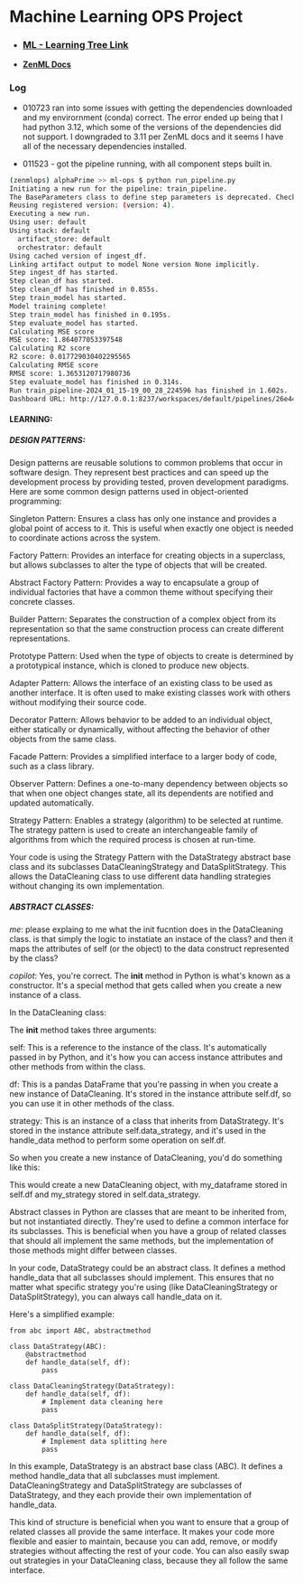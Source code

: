 # Machine Learning OPS Project

* ### [ML - Learning Tree Link](https://whimsical.com/machine-learning-roadmap-by-ayush-singh-newera-J1EwnqAPUtF77ejgbRc8Hk)

- **[ZenML Docs](https://docs.zenml.io/getting-started/installation)**

### Log 

- 010723 ran into some issues with getting the dependencies downloaded and my envirornment (conda) correct. The error ended up being that I had python 3.12, which some of the versions of the dependencies did not support. I downgraded to 3.11 per ZenML docs and it seems I have all of the necessary dependencies installed.

- 011523 - got the pipeline running, with all component steps built in. 

```bash
(zenmlops) alphaPrime >> ml-ops $ python run_pipeline.py
Initiating a new run for the pipeline: train_pipeline.
The BaseParameters class to define step parameters is deprecated. Check out our docs https://docs.zenml.io/user-guide/advanced-guide/pipelining-features/configure-steps-pipelines for information on how to parameterize your steps. As a quick fix to get rid of this warning, make sure your parameter class inherits from pydantic.BaseModel instead of the BaseParameters class.
Reusing registered version: (version: 4).
Executing a new run.
Using user: default
Using stack: default
  artifact_store: default
  orchestrator: default
Using cached version of ingest_df.
Linking artifact output to model None version None implicitly.
Step ingest_df has started.
Step clean_df has started.
Step clean_df has finished in 0.855s.
Step train_model has started.
Model training complete!
Step train_model has finished in 0.195s.
Step evaluate_model has started.
Calculating MSE score
MSE score: 1.864077053397548
Calculating R2 score
R2 score: 0.017729030402295565
Calculating RMSE score
RMSE score: 1.3653120717980736
Step evaluate_model has finished in 0.314s.
Run train_pipeline-2024_01_15-19_00_28_224596 has finished in 1.602s.
Dashboard URL: http://127.0.0.1:8237/workspaces/default/pipelines/26e446e3-8301-4589-969a-69233c37143e/runs/79df8ebb-68b1-4458-9f12-2bc84e6b9ded/dag
```

#### LEARNING:

##### DESIGN PATTERNS:

Design patterns are reusable solutions to common problems that occur in software design. They represent best practices and can speed up the development process by providing tested, proven development paradigms. Here are some common design patterns used in object-oriented programming:

Singleton Pattern: Ensures a class has only one instance and provides a global point of access to it. This is useful when exactly one object is needed to coordinate actions across the system.

Factory Pattern: Provides an interface for creating objects in a superclass, but allows subclasses to alter the type of objects that will be created.

Abstract Factory Pattern: Provides a way to encapsulate a group of individual factories that have a common theme without specifying their concrete classes.

Builder Pattern: Separates the construction of a complex object from its representation so that the same construction process can create different representations.

Prototype Pattern: Used when the type of objects to create is determined by a prototypical instance, which is cloned to produce new objects.

Adapter Pattern: Allows the interface of an existing class to be used as another interface. It is often used to make existing classes work with others without modifying their source code.

Decorator Pattern: Allows behavior to be added to an individual object, either statically or dynamically, without affecting the behavior of other objects from the same class.

Facade Pattern: Provides a simplified interface to a larger body of code, such as a class library.

Observer Pattern: Defines a one-to-many dependency between objects so that when one object changes state, all its dependents are notified and updated automatically.

Strategy Pattern: Enables a strategy (algorithm) to be selected at runtime. The strategy pattern is used to create an interchangeable family of algorithms from which the required process is chosen at run-time.

Your code is using the Strategy Pattern with the DataStrategy abstract base class and its subclasses DataCleaningStrategy and DataSplitStrategy. This allows the DataCleaning class to use different data handling strategies without changing its own implementation.

##### ABSTRACT CLASSES:

_me_: please explaing to me what the init fucntion does in the DataCleaning class. is that simply the logic to instatiate an instace of the class? and then it maps the attributes of self (or the object) to the data construct represented by the class?

_copilot_: Yes, you're correct. The __init__ method in Python is what's known as a constructor. It's a special method that gets called when you create a new instance of a class.

In the DataCleaning class:

The __init__ method takes three arguments:

self: This is a reference to the instance of the class. It's automatically passed in by Python, and it's how you can access instance attributes and other methods from within the class.

df: This is a pandas DataFrame that you're passing in when you create a new instance of DataCleaning. It's stored in the instance attribute self.df, so you can use it in other methods of the class.

strategy: This is an instance of a class that inherits from DataStrategy. It's stored in the instance attribute self.data_strategy, and it's used in the handle_data method to perform some operation on self.df.

So when you create a new instance of DataCleaning, you'd do something like this:

This would create a new DataCleaning object, with my_dataframe stored in self.df and my_strategy stored in self.data_strategy.

Abstract classes in Python are classes that are meant to be inherited from, but not instantiated directly. They're used to define a common interface for its subclasses. This is beneficial when you have a group of related classes that should all implement the same methods, but the implementation of those methods might differ between classes.

In your code, DataStrategy could be an abstract class. It defines a method handle_data that all subclasses should implement. This ensures that no matter what specific strategy you're using (like DataCleaningStrategy or DataSplitStrategy), you can always call handle_data on it.

Here's a simplified example:

```
from abc import ABC, abstractmethod

class DataStrategy(ABC):
    @abstractmethod
    def handle_data(self, df):
        pass

class DataCleaningStrategy(DataStrategy):
    def handle_data(self, df):
        # Implement data cleaning here
        pass

class DataSplitStrategy(DataStrategy):
    def handle_data(self, df):
        # Implement data splitting here
        pass
```
In this example, DataStrategy is an abstract base class (ABC). It defines a method handle_data that all subclasses must implement. DataCleaningStrategy and DataSplitStrategy are subclasses of DataStrategy, and they each provide their own implementation of handle_data.

This kind of structure is beneficial when you want to ensure that a group of related classes all provide the same interface. It makes your code more flexible and easier to maintain, because you can add, remove, or modify strategies without affecting the rest of your code. You can also easily swap out strategies in your DataCleaning class, because they all follow the same interface.